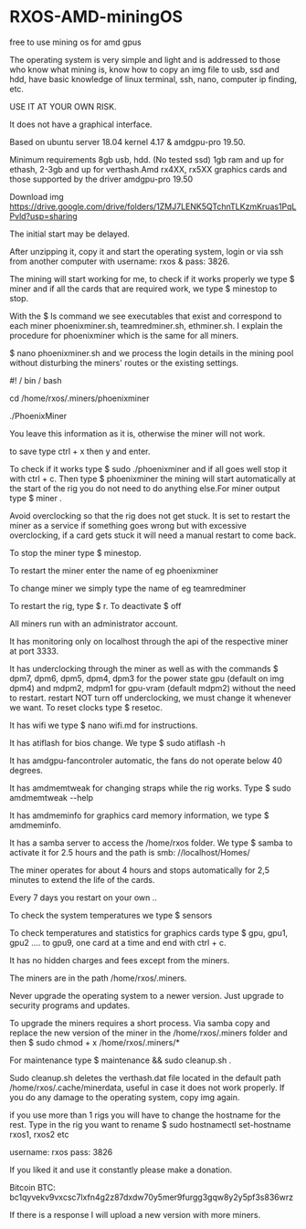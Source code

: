 # RXOS-AMD-miningOS
free to use mining os for amd gpus

The operating system is very simple and light and is addressed to those who know what mining is, know how to copy an img file to usb, ssd and hdd, have basic knowledge of linux terminal, ssh, nano, computer ip finding, etc.

USE IT AT YOUR OWN RISK.

It does not have a graphical interface.

Based on ubuntu server 18.04 kernel 4.17 & amdgpu-pro 19.50.

Minimum requirements 8gb usb, hdd. (No tested ssd) 1gb ram and up for ethash, 2-3gb and up for verthash.Amd rx4XX, rx5XX graphics cards and those supported by the driver amdgpu-pro 19.50

Download img https://drive.google.com/drive/folders/1ZMJ7LENK5QTchnTLKzmKruas1PqLPvld?usp=sharing

The initial start may be delayed.

After unzipping it, copy it and start the operating system, login or via ssh from another computer with username: rxos & pass: 3826.

The mining will start working for me, to check if it works properly we type $ miner and if all the cards that are required work, we type $ minestop to stop.

With the $ ls command we see executables that exist and correspond to each miner phoenixminer.sh, teamredminer.sh, ethminer.sh. I explain the procedure for phoenixminer which is the same for all miners.

$ nano phoenixminer.sh and we process the login details in the mining pool without disturbing the miners' routes or the existing settings.

#! / bin / bash

cd /home/rxos/.miners/phoenixminer

./PhoenixMiner

You leave this information as it is, otherwise the miner will not work.

to save type ctrl + x then y and enter.

To check if it works type $ sudo ./phoenixminer and if all goes well stop it with ctrl + c. Then type $ phoenixminer the mining will start automatically at the start of the rig you do not need to do anything else.For miner output type $ miner .

Avoid overclocking so that the rig does not get stuck. It is set to restart the miner as a service if something goes wrong but with excessive overclocking, if a card gets stuck it will need a manual restart to come back.

To stop the miner type $ minestop.

To restart the miner enter the name of eg phoenixminer

To change miner we simply type the name of eg teamredminer

To restart the rig, type $ r. To deactivate $ off

All miners run with an administrator account.

It has monitoring only on localhost through the api of the respective miner at port 3333.

It has underclocking through the miner as well as with the commands $ dpm7, dpm6, dpm5, dpm4, dpm3 for the power state gpu (default on img dpm4) and mdpm2, mdpm1 for gpu-vram (default mdpm2) without the need to restart. restart NOT turn off underclocking, we must change it whenever we want. To reset clocks type $ resetoc.

It has wifi we type $ nano wifi.md for instructions.

It has atiflash for bios change. We type $ sudo atiflash -h

It has amdgpu-fancontroler automatic, the fans do not operate below 40 degrees.

It has amdmemtweak for changing straps while the rig works. Type $ sudo amdmemtweak --help

It has amdmeminfo for graphics card memory information, we type $ amdmeminfo.

It has a samba server to access the /home/rxos folder. We type $ samba to activate it for 2.5 hours and the path is smb: //localhost/Homes/

The miner operates for about 4 hours and stops automatically for 2,5 minutes to extend the life of the cards.

Every 7 days you restart on your own ..

To check the system temperatures we type $ sensors 

To check temperatures and statistics for graphics cards type $ gpu, gpu1, gpu2 .... to gpu9, one card at a time and end with ctrl + c.

It has no hidden charges and fees except from the miners.

The miners are in the path /home/rxos/.miners.

Never upgrade the operating system to a newer version. Just upgrade to security programs and updates.

To upgrade the miners requires a short process. Via samba copy and replace the new version of the miner in the /home/rxos/.miners folder and then $ sudo chmod + x /home/rxos/.miners/*

For maintenance type $ maintenance && sudo cleanup.sh .

Sudo cleanup.sh deletes the verthash.dat file located in the default path /home/rxos/.cache/minerdata, useful in case it does not work properly.
If you do any damage to the operating system, copy img again.

if you use more than 1 rigs you will have to change the hostname for the rest. Type in the rig you want to rename $ sudo hostnamectl set-hostname rxos1, rxos2 etc

username: rxos
pass: 3826

If you liked it and use it constantly please make a donation.

Bitcoin BTC: bc1qyvekv9vxcsc7lxfn4g2z87dxdw70y5mer9furgg3gqw8y2y5pf3s836wrz

If there is a response I will upload a new version with more miners.

